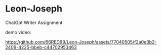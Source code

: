 # Leon-Joseph
ChatGpt Writer Assignment

demo video:

https://github.com/66RED99/Leon-Joseph/assets/77040505/f2a0e3b2-2409-4225-bbeb-c44702953463





